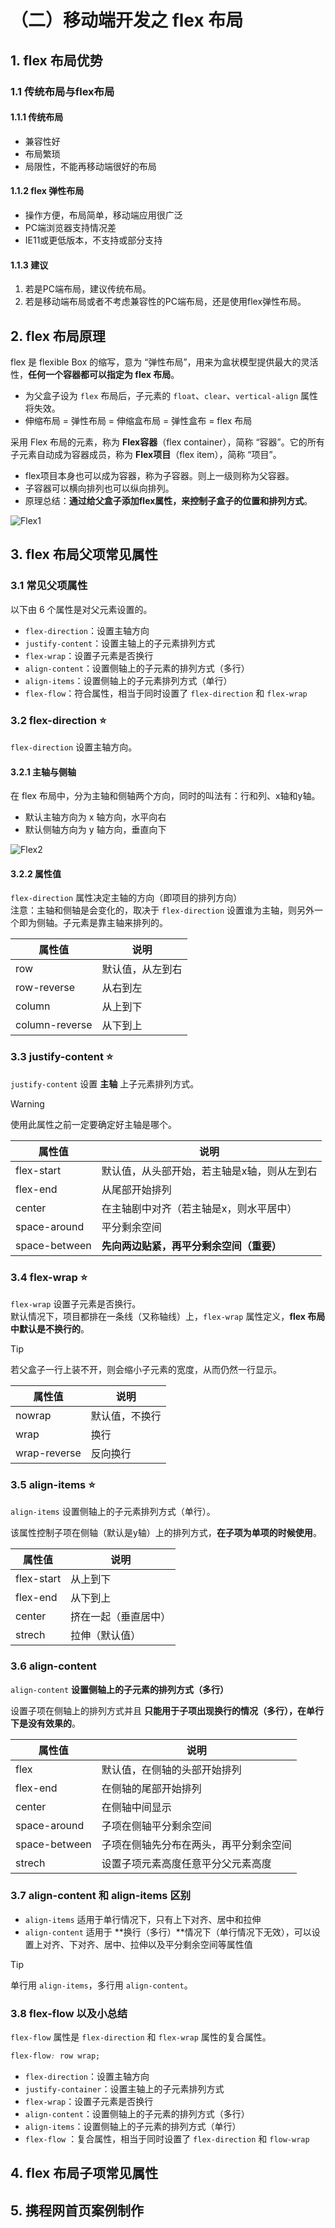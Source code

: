 # （二）移动端开发之 flex 布局

## 1. flex 布局优势

### 1.1 传统布局与flex布局

#### 1.1.1 传统布局

- 兼容性好
- 布局繁琐
- 局限性，不能再移动端很好的布局

#### 1.1.2 flex 弹性布局

- 操作方便，布局简单，移动端应用很广泛
- PC端浏览器支持情况差
- IE11或更低版本，不支持或部分支持

#### 1.1.3 建议

1. 若是PC端布局，建议传统布局。
2. 若是移动端布局或者不考虑兼容性的PC端布局，还是使用flex弹性布局。

## 2. flex 布局原理

flex 是 flexible Box 的缩写，意为 “弹性布局”，用来为盒状模型提供最大的灵活性，**任何一个容器都可以指定为 flex 布局**。

- 为父盒子设为 `flex` 布局后，子元素的 `float`、`clear`、`vertical-align` 属性将失效。
- 伸缩布局 = 弹性布局 = 伸缩盒布局 = 弹性盒布 = flex 布局

采用 Flex 布局的元素，称为 **Flex容器**（flex container），简称 “容器”。它的所有子元素自动成为容器成员，称为 **Flex项目**（flex item），简称 “项目”。

- flex项目本身也可以成为容器，称为子容器。则上一级则称为父容器。
- 子容器可以横向排列也可以纵向排列。
- 原理总结：**通过给父盒子添加flex属性，来控制子盒子的位置和排列方式**。

![Flex1](https://cdn.jsdelivr.net/gh/Hacker-C/Picture-Bed@main/FrontEnd/Flex1.1414v8dfngcg.png)

## 3. flex 布局父项常见属性

### 3.1 常见父项属性

以下由 6 个属性是对父元素设置的。
- `flex-direction`：设置主轴方向
- `justify-content`：设置主轴上的子元素排列方式
- `flex-wrap`：设置子元素是否换行
- `align-content`：设置侧轴上的子元素的排列方式（多行）
- `align-items`：设置侧轴上的子元素排列方式（单行）
- `flex-flow`：符合属性，相当于同时设置了 `flex-direction` 和 `flex-wrap`

### 3.2 flex-direction ⭐

`flex-direction` 设置主轴方向。

#### 3.2.1 主轴与侧轴

在 flex 布局中，分为主轴和侧轴两个方向，同时的叫法有：行和列、x轴和y轴。
- 默认主轴方向为 x 轴方向，水平向右
- 默认侧轴方向为 y 轴方向，垂直向下

![Flex2](https://cdn.jsdelivr.net/gh/Hacker-C/Picture-Bed@main/FrontEnd/Flex2.5l3abdtll5c0.png)

#### 3.2.2 属性值

`flex-direction` 属性决定主轴的方向（即项目的排列方向）  
注意：主轴和侧轴是会变化的，取决于 `flex-direction` 设置谁为主轴，则另外一个即为侧轴。子元素是靠主轴来排列的。

|属性值|说明|
|-|-|
|row|默认值，从左到右|
|row-reverse|从右到左|
|column|从上到下|
|column-reverse|从下到上|

### 3.3 justify-content ⭐

`justify-content` 设置 **主轴** 上子元素排列方式。  

> [!WARNING]
> 使用此属性之前一定要确定好主轴是哪个。

|属性值|说明|
|-|-|
|flex-start|默认值，从头部开始，若主轴是x轴，则从左到右|
|flex-end|从尾部开始排列|
|center|在主轴剧中对齐（若主轴是x，则水平居中）|
|space-around|平分剩余空间|
|space-between|**先向两边贴紧，再平分剩余空间（重要）**|

### 3.4 flex-wrap ⭐

`flex-wrap` 设置子元素是否换行。  
默认情况下，项目都排在一条线（又称轴线）上，`flex-wrap` 属性定义，**flex 布局中默认是不换行的**。  
> [!TIP]
> 若父盒子一行上装不开，则会缩小子元素的宽度，从而仍然一行显示。

|属性值|说明|
|-|-|
|nowrap|默认值，不换行|
|wrap|换行|
|wrap-reverse|反向换行|

### 3.5 align-items ⭐

`align-items` 设置侧轴上的子元素排列方式（单行）。

该属性控制子项在侧轴（默认是y轴）上的排列方式，**在子项为单项的时候使用**。

|属性值|说明|
|-|-|
|flex-start|从上到下|
|flex-end|从下到上|
|center|挤在一起（垂直居中）|
|strech|拉伸（默认值）|

### 3.6 align-content 

`align-content` **设置侧轴上的子元素的排列方式（多行）**

设置子项在侧轴上的排列方式并且 **只能用于子项出现换行的情况（多行），在单行下是没有效果的**。

|属性值|说明|
|-|-|
|flex|默认值，在侧轴的头部开始排列|
|flex-end|在侧轴的尾部开始排列|
|center|在侧轴中间显示|
|space-around|子项在侧轴平分剩余空间|
|space-between|子项在侧轴先分布在两头，再平分剩余空间|
|strech|设置子项元素高度任意平分父元素高度|

### 3.7 align-content 和 align-items 区别

- `align-items` 适用于单行情况下，只有上下对齐、居中和拉伸
- `align-content` 适用于 **换行（多行）**情况下（单行情况下无效），可以设置上对齐、下对齐、居中、拉伸以及平分剩余空间等属性值

> [!TIP]
> 单行用 `align-items`，多行用 `align-content`。

### 3.8 flex-flow 以及小总结

`flex-flow` 属性是 `flex-direction` 和 `flex-wrap` 属性的复合属性。

```css
flex-flow: row wrap;
```

- `flex-direction`：设置主轴方向
- `justify-container`：设置主轴上的子元素排列方式
- `flex-wrap`：设置子元素是否换行
- `align-content`：设置侧轴上的子元素的排列方式（多行）
- `align-items`：设置侧轴上的子元素的排列方式（单行）
- `flex-flow` ：复合属性，相当于同时设置了 `flex-direction` 和 `flow-wrap`

## 4. flex 布局子项常见属性

## 5. 携程网首页案例制作